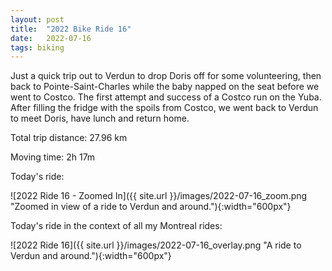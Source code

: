 ```yaml
---
layout: post
title:  "2022 Bike Ride 16"
date:   2022-07-16
tags: biking
---
```


Just a quick trip out to Verdun to drop Doris off for some volunteering, then back to Pointe-Saint-Charles while the baby napped on the seat before we went to Costco. The first attempt and success of a Costco run on the Yuba. After filling the fridge with the spoils from Costco, we went back to Verdun to meet Doris, have lunch and return home.

Total trip distance: 27.96 km

Moving time: 2h 17m

Today's ride:

![2022 Ride 16 - Zoomed In]({{ site.url }}/images/2022-07-16_zoom.png "Zoomed in view of a ride to Verdun and around."){:width="600px"}

Today's ride in the context of all my Montreal rides:

![2022 Ride 16]({{ site.url }}/images/2022-07-16_overlay.png "A ride to Verdun and around."){:width="600px"}

